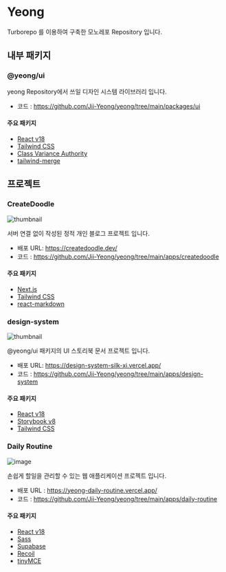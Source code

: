 # Yeong

Turborepo 를 이용하여 구축한 모노레포 Repository 입니다.

## 내부 패키지

### @yeong/ui

yeong Repository에서 쓰일 디자인 시스템 라이브러리 입니다.

- 코드 : https://github.com/Jii-Yeong/yeong/tree/main/packages/ui

#### 주요 패키지

- [React v18](https://ko.react.dev/)
- [Tailwind CSS](https://tailwindcss.com/)
- [Class Variance Authority](https://cva.style/docs)
- [tailwind-merge](https://github.com/dcastil/tailwind-merge)

## 프로젝트

### CreateDoodle

![thumbnail](https://4rwpwj6q9lf5hlkz.public.blob.vercel-storage.com/common/images/readme_thumbnail-JOGQ0zTn8dchP7mKKD7M6yHrcjXne4.png)

서버 연결 없이 작성된 정적 개인 블로그 프로젝트 입니다.

- 배포 URL: https://createdoodle.dev/
- 코드 : https://github.com/Jii-Yeong/yeong/tree/main/apps/createdoodle

#### 주요 패키지

- [Next.js](https://nextjs.org/)
- [Tailwind CSS](https://tailwindcss.com/)
- [react-markdown](https://github.com/remarkjs/react-markdown)

### design-system

![thumbnail](https://4rwpwj6q9lf5hlkz.public.blob.vercel-storage.com/common/images/design-system-thumbnail-REGwOM8TFcWeHkRquCunBhwpiNyEX2.PNG)

@yeong/ui 패키지의 UI 스토리북 문서 프로젝트 입니다.

- 배포 URL: https://design-system-silk-xi.vercel.app/
- 코드 : https://github.com/Jii-Yeong/yeong/tree/main/apps/design-system

#### 주요 패키지

- [React v18](https://ko.react.dev/)
- [Storybook v8](https://storybook.js.org/)
- [Tailwind CSS](https://tailwindcss.com/)

### Daily Routine

![image](https://github.com/user-attachments/assets/ffb68c6c-ff1d-45e6-b9c9-b3f984feff1c)

손쉽게 할일을 관리할 수 있는 웹 애플리케이션 프로젝트 입니다.

- 배포 URL : https://yeong-daily-routine.vercel.app/
- 코드 : https://github.com/Jii-Yeong/yeong/tree/main/apps/daily-routine

#### 주요 패키지

- [React v18](https://ko.react.dev/)
- [Sass](https://sass-lang.com/)
- [Supabase](https://supabase.com/)
- [Recoil](https://recoiljs.org/ko/)
- [tinyMCE](https://www.tiny.cloud/)
